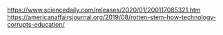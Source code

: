 https://www.sciencedaily.com/releases/2020/01/200117085321.htm
https://americanaffairsjournal.org/2019/08/rotten-stem-how-technology-corrupts-education/